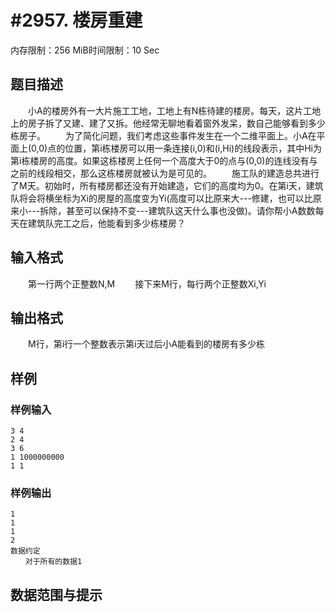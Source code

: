 # #2957. 楼房重建

内存限制：256 MiB时间限制：10 Sec

## 题目描述

　　小A的楼房外有一大片施工工地，工地上有N栋待建的楼房。每天，这片工地上的房子拆了又建、建了又拆。他经常无聊地看着窗外发呆，数自己能够看到多少栋房子。
　　为了简化问题，我们考虑这些事件发生在一个二维平面上。小A在平面上(0,0)点的位置，第i栋楼房可以用一条连接(i,0)和(i,Hi)的线段表示，其中Hi为第i栋楼房的高度。如果这栋楼房上任何一个高度大于0的点与(0,0)的连线没有与之前的线段相交，那么这栋楼房就被认为是可见的。
　　施工队的建造总共进行了M天。初始时，所有楼房都还没有开始建造，它们的高度均为0。在第i天，建筑队将会将横坐标为Xi的房屋的高度变为Yi(高度可以比原来大---修建，也可以比原来小---拆除，甚至可以保持不变---建筑队这天什么事也没做)。请你帮小A数数每天在建筑队完工之后，他能看到多少栋楼房？

## 输入格式

　　第一行两个正整数N,M
　　接下来M行，每行两个正整数Xi,Yi

## 输出格式

　　M行，第i行一个整数表示第i天过后小A能看到的楼房有多少栋

## 样例

### 样例输入

    
    
    3 4
    2 4
    3 6
    1 1000000000
    1 1
    
    

### 样例输出

    
    
    1
    1
    1
    2
    数据约定
    　　对于所有的数据1
    

## 数据范围与提示
